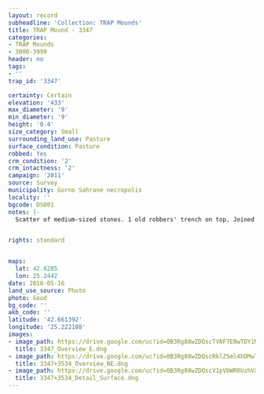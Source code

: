 ```yaml
---
layout: record
subheadline: 'Collection: TRAP Mounds'
title: TRAP Mound - 3347
categories:
- TRAP Mounds
- 3000-3999
header: no
tags:
- ''
trap_id: '3347'

certainty: Certain
elevation: '433'
max_diameter: '9'
min_diameter: '9'
height: '0.4'
size_category: Small
surrounding_land_use: Pasture
surface_condition: Pasture
robbed: Yes
crm_condition: '2'
crm_intactness: '2'
campaign: '2011'
source: Survey
municipality: Gorno Sahrane necropolis
locality: ''
bgcode: DS001
notes: |-
  Scatter of medium-sized stones. 1 old robbers' trench on top. Joined with smaller mound on south side.


rights: standard


maps:
  lat: 42.6285
  lon: 25.2442
date: 2018-05-16
land_use_source: Photo
photo: Good
bg_code: ''
akb_code: ''
latitude: '42.661392'
longitude: '25.222188'
images:
- image_path: https://drive.google.com/uc?id=0B3Rg88wZDQscTVNFTE0wTDY1MkU
  title: 3347_Overview_E.dng
- image_path: https://drive.google.com/uc?id=0B3Rg88wZDQscRklZSml4bDMwT28
  title: 3347+3534_Overview_NE.dng
- image_path: https://drive.google.com/uc?id=0B3Rg88wZDQscV1pVbWR0UzhVX2s
  title: 3347+3534_Detail_Surface.dng
---
```

